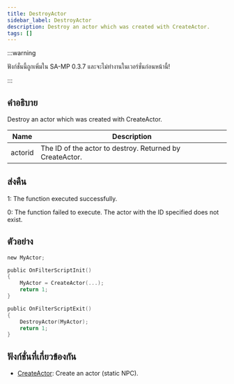 ```yaml
---
title: DestroyActor
sidebar_label: DestroyActor
description: Destroy an actor which was created with CreateActor.
tags: []
---
```


:::warning

ฟังก์ชั่นนี้ถูกเพิ่มใน SA-MP 0.3.7 และจะไม่ทำงานในเวอร์ชั่นก่อนหน้านี้!

:::

## คำอธิบาย

Destroy an actor which was created with CreateActor.

| Name    | Description                                              |
| ------- | -------------------------------------------------------- |
| actorid | The ID of the actor to destroy. Returned by CreateActor. |

## ส่งคืน

1: The function executed successfully.

0: The function failed to execute. The actor with the ID specified does not exist.

## ตัวอย่าง

```c
new MyActor;

public OnFilterScriptInit()
{
    MyActor = CreateActor(...);
    return 1;
}

public OnFilterScriptExit()
{
    DestroyActor(MyActor);
    return 1;
}
```

## ฟังก์ชั่นที่เกี่ยวข้องกัน

- [CreateActor](CreateActor): Create an actor (static NPC).
